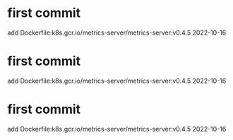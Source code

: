 # first commit
add Dockerfile:k8s.gcr.io/metrics-server/metrics-server:v0.4.5 2022-10-16
# first commit
add Dockerfile:k8s.gcr.io/metrics-server/metrics-server:v0.4.5 2022-10-16
# first commit
add Dockerfile:k8s.gcr.io/metrics-server/metrics-server:v0.4.5 2022-10-16
